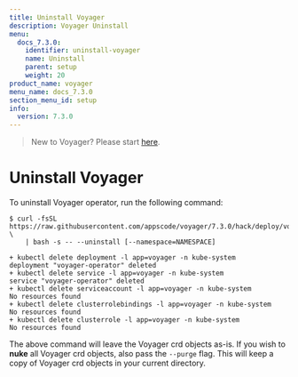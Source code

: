 ```yaml
---
title: Uninstall Voyager
description: Voyager Uninstall
menu:
  docs_7.3.0:
    identifier: uninstall-voyager
    name: Uninstall
    parent: setup
    weight: 20
product_name: voyager
menu_name: docs_7.3.0
section_menu_id: setup
info:
  version: 7.3.0
---
```


> New to Voyager? Please start [here](/docs/7.3.0/concepts/overview).

# Uninstall Voyager

To uninstall Voyager operator, run the following command:

```console
$ curl -fsSL https://raw.githubusercontent.com/appscode/voyager/7.3.0/hack/deploy/voyager.sh \
    | bash -s -- --uninstall [--namespace=NAMESPACE]

+ kubectl delete deployment -l app=voyager -n kube-system
deployment "voyager-operator" deleted
+ kubectl delete service -l app=voyager -n kube-system
service "voyager-operator" deleted
+ kubectl delete serviceaccount -l app=voyager -n kube-system
No resources found
+ kubectl delete clusterrolebindings -l app=voyager -n kube-system
No resources found
+ kubectl delete clusterrole -l app=voyager -n kube-system
No resources found
```

The above command will leave the Voyager crd objects as-is. If you wish to **nuke** all Voyager crd objects, also pass the `--purge` flag. This will keep a copy of Voyager crd objects in your current directory.
